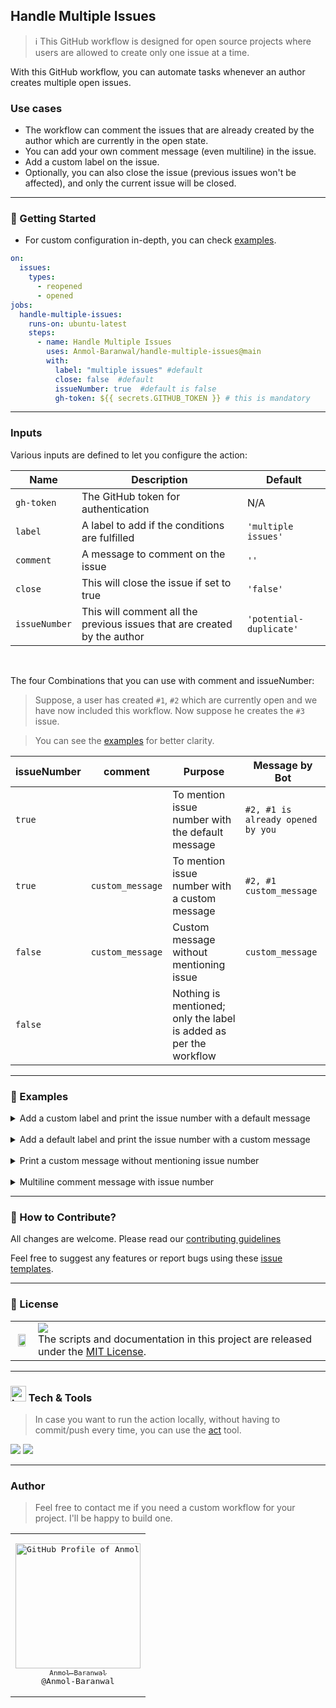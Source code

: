 ## Handle Multiple Issues

> ℹ️ This GitHub workflow is designed for open source projects where users are allowed to create only one issue at a time.

With this GitHub workflow, you can automate tasks whenever an author creates multiple open issues.

### Use cases

- The workflow can comment the issues that are already created by the author which are currently in the open state.
- You can add your own comment message (even multiline) in the issue.
- Add a custom label on the issue.
- Optionally, you can also close the issue (previous issues won't be affected), and only the current issue will be closed.

---

### 🚀 Getting Started

- For custom configuration in-depth, you can check [examples](#examples).

```yml
on:
  issues:
    types:
      - reopened
      - opened
jobs:
  handle-multiple-issues:
    runs-on: ubuntu-latest
    steps:
      - name: Handle Multiple Issues
        uses: Anmol-Baranwal/handle-multiple-issues@main
        with:
          label: "multiple issues" #default
          close: false  #default
          issueNumber: true  #default is false
          gh-token: ${{ secrets.GITHUB_TOKEN }} # this is mandatory
```

---

### Inputs

Various inputs are defined to let you configure the action:

| Name | Description | Default |
| ---- | ----------- | ------- |
| `gh-token` | The GitHub token for authentication | N/A |
| `label` | A label to add if the conditions are fulfilled | `'multiple issues'` |
| `comment` | A message to comment on the issue | `''` |
| `close` | This will close the issue if set to true | `'false'` |
| `issueNumber` | This will comment all the previous issues that are created by the author | `'potential-duplicate'` |

<br>

The four Combinations that you can use with comment and issueNumber:

> Suppose, a user has created `#1`, `#2` which are currently open and we have now included this workflow. Now suppose he creates the `#3` issue.

> You can see the [examples](#examples) for better clarity.

| issueNumber | comment | Purpose | Message by Bot |
| ----------- | ------- | ------- | -------------- |
| `true` |  | To mention issue number with the default message | `#2, #1 is already opened by you` |
| `true` | `custom_message` | To mention issue number with a custom message | `#2, #1 custom_message` |
| `false` | `custom_message` | Custom message without mentioning issue | `custom_message` |
| `false` |  | Nothing is mentioned; only the label is added as per the workflow | |


---

### 🔖 Examples

<details>
  <summary>Add a custom label and print the issue number with a default message</summary>

```yml
uses: Anmol-Baranwal/handle-multiple-issues@main
with:
  label: "up for grabs" #default is 'multiple issues'
  close: false  #default
  issueNumber: true  #default is false
  gh-token: ${{ secrets.GITHUB_TOKEN }}
```
  
</details>

<br>

<details>
  <summary>Add a default label and print the issue number with a custom message</summary>
  
```yml
uses: Anmol-Baranwal/handle-multiple-issues@main
with:
  # label 'multiple issues' will be added
  comment: 'custom message'
  issueNumber: true
  gh-token: ${{ secrets.GITHUB_TOKEN }} # this is mandatory
```
  
</details>

<br>

<details>
  <summary>Print a custom message without mentioning issue number</summary>
  
```yml
uses: Anmol-Baranwal/handle-multiple-issues@main
with:
  label: "multiple issues" #default
  comment: 'custom message'
  gh-token: ${{ secrets.GITHUB_TOKEN }} # this is mandatory
```
  
</details>

<br>

<details>
  <summary>Multiline comment message with issue number</summary>
  
```yml
uses: Anmol-Baranwal/handle-multiple-issues@main
with:
  label: "multiple issues" #default
  comment: |
    custom message1
    custom message2
  issueNumber: true  #default is false
  gh-token: ${{ secrets.GITHUB_TOKEN }} # this is mandatory

#  Suppose #1 is already created by the author.
#  Output
#  #1 custom message1
#  custom message2
```

</details>

---

### 🤝 How to Contribute?

All changes are welcome. Please read our [contributing guidelines](Contributing.md)

Feel free to suggest any features or report bugs using these [issue templates](https://github.com/Anmol-Baranwal/handle-multiple-issues/issues/new/choose).

---

### 📝 License

<table>
  <tr>
     <td>
       <p align="center"> <img src="https://github.com/rupali-codes/LinksHub/assets/66154908/65ae0c03-9cad-47a6-80b8-23c91cd2ac4e" width="80%"></img>
    </td>
    <td> 
      <img src="https://img.shields.io/badge/License-MIT-yellow.svg"/> <br> 
The scripts and documentation in this project are released under the <a href="./LICENSE">MIT License</a>. <img width=2300/>
    </td>
  </tr>
</table>

---

### <img src="https://user-images.githubusercontent.com/74038190/221857984-5bf77e81-6f65-4502-a7c8-f29a978efb3f.png" alt="bullseye" width="25" /> Tech & Tools

> In case you want to run the action locally, without having to commit/push every time, you can use the [act](https://github.com/nektos/act) tool.

<img src="https://img.shields.io/badge/TypeScript-007ACC?style=for-the-badge&logo=typescript&logoColor=white" /> <img src="https://img.shields.io/badge/GitHub_Actions-2088FF?style=for-the-badge&logo=github-actions&logoColor=white" />

---

### Author 

> Feel free to contact me if you need a custom workflow for your project. I'll be happy to build one.

<table>
<td align="center" width="200"><pre><a href="https://github.com/Anmol-Baranwal"><img src="https://avatars.githubusercontent.com/u/74038190?v=4" width="200" alt="GitHub Profile of Anmol Baranwal" /><br><sub>Anmol Baranwal</sub></a><br>@Anmol-Baranwal</pre></td>
</table>
